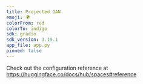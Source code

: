```yaml
---
title: Projected GAN
emoji: 🌍
colorFrom: red
colorTo: indigo
sdk: gradio
sdk_version: 3.19.1
app_file: app.py
pinned: false
---
```


Check out the configuration reference at https://huggingface.co/docs/hub/spaces#reference
